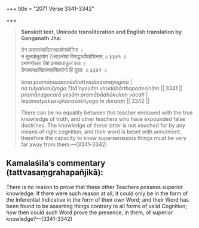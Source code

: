 +++
title = "2071 Verse 3341-3342"

+++
> **Sanskrit text, Unicode transliteration and English translation by Ganganath Jha:** 
>
> तेन प्रमाणसंवादितत्त्वदर्शनयोगिना ।  
> न तुल्यहेतु(योग ?)ताऽन्येषां विरुद्धार्थोपदेशिनाम् ॥ ३३४१ ॥  
> प्रमाणगोचरा येषां प्रमाबाधाकुलं वचः ।  
> तेषामत्यक्षविज्ञानशक्तियोगो हि दूरतः ॥ ३३४२ ॥ 
>
> *tena pramāṇasaṃvāditattvadarśanayoginā* \|  
> *na tulyahetu(yoga ?)tā'nyeṣāṃ viruddhārthopadeśinām* \|\| 3341 \|\|  
> *pramāṇagocarā yeṣāṃ pramābādhākulaṃ vacaḥ* \|  
> *teṣāmatyakṣavijñānaśaktiyogo hi dūrataḥ* \|\| 3342 \|\| 
>
> There can be no equality between this teacher endowed with the true knowledge of truth, and other teachers who have expounded false doctrines. The knowledge of these latter is not vouched for by any means of right cognition, and their word is beset with annulment; therefore the capacity to know supersensuous things must be very far away from them.—(3341-3342)



## Kamalaśīla’s commentary (tattvasaṃgrahapañjikā):

There is no reason to prove that these other Teachers possess superior knowledge. If there were such reason at all, it could only be in the form of the Inferential Indicative in the form of their own Word; and their Word has been found to be asserting things contrary to all forms of valid Cognition; how then could such Word prove the presence, in them, of superior knowledge?—(3341-3342)



